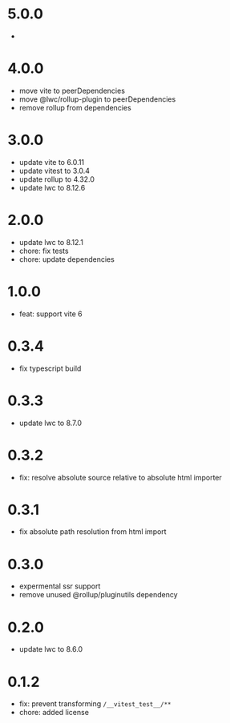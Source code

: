 # 5.0.0

-

# 4.0.0
- move vite to peerDependencies
- move @lwc/rollup-plugin to peerDependencies
- remove rollup from dependencies

# 3.0.0
- update vite to 6.0.11
- update vitest to 3.0.4
- update rollup to 4.32.0
- update lwc to 8.12.6

# 2.0.0

- update lwc to 8.12.1
- chore: fix tests
- chore: update dependencies

# 1.0.0

- feat: support vite 6

# 0.3.4

- fix typescript build

# 0.3.3

- update lwc to 8.7.0

# 0.3.2

- fix: resolve absolute source relative to absolute html importer

# 0.3.1

- fix absolute path resolution from html import

# 0.3.0

- expermental ssr support
- remove unused @rollup/pluginutils dependency

# 0.2.0

- update lwc to 8.6.0

# 0.1.2

- fix: prevent transforming `/__vitest_test__/**`
- chore: added license
